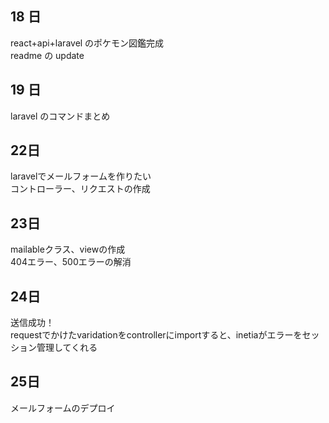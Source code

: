 ## 18 日

react+api+laravel のポケモン図鑑完成<br>
readme の update

## 19 日

laravel のコマンドまとめ

## 22日

laravelでメールフォームを作りたい<br>
コントローラー、リクエストの作成

## 23日

mailableクラス、viewの作成<br>
404エラー、500エラーの解消

## 24日

送信成功！<br>
requestでかけたvaridationをcontrollerにimportすると、inetiaがエラーをセッション管理してくれる

## 25日

メールフォームのデプロイ

